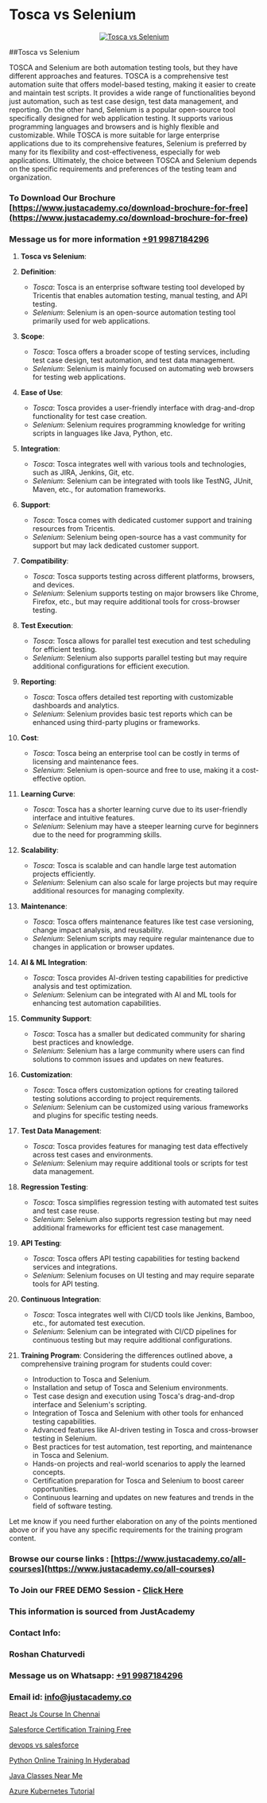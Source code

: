 # Tosca vs Selenium

<p align="center">
  <a href="https://justacademy.co/course-detail/selenium-training">
    <img src="https://justacademy.co/storage2/course_image/1676637863_course_image.webp" alt="Tosca vs Selenium">
  </a>
</p>
##Tosca vs Selenium

TOSCA and Selenium are both automation testing tools, but they have different approaches and features. TOSCA is a comprehensive test automation suite that offers model-based testing, making it easier to create and maintain test scripts. It provides a wide range of functionalities beyond just automation, such as test case design, test data management, and reporting. On the other hand, Selenium is a popular open-source tool specifically designed for web application testing. It supports various programming languages and browsers and is highly flexible and customizable. While TOSCA is more suitable for large enterprise applications due to its comprehensive features, Selenium is preferred by many for its flexibility and cost-effectiveness, especially for web applications. Ultimately, the choice between TOSCA and Selenium depends on the specific requirements and preferences of the testing team and organization.
### To Download Our Brochure [https://www.justacademy.co/download-brochure-for-free](https://www.justacademy.co/download-brochure-for-free)
### Message us for more information [+91 9987184296](https://api.whatsapp.com/send?phone=919987184296)
1) **Tosca vs Selenium**:

1) **Definition**:
   - *Tosca*: Tosca is an enterprise software testing tool developed by Tricentis that enables automation testing, manual testing, and API testing.
   - *Selenium*: Selenium is an open-source automation testing tool primarily used for web applications.

2) **Scope**:
   - *Tosca*: Tosca offers a broader scope of testing services, including test case design, test automation, and test data management.
   - *Selenium*: Selenium is mainly focused on automating web browsers for testing web applications.

3) **Ease of Use**:
   - *Tosca*: Tosca provides a user-friendly interface with drag-and-drop functionality for test case creation.
   - *Selenium*: Selenium requires programming knowledge for writing scripts in languages like Java, Python, etc.

4) **Integration**:
   - *Tosca*: Tosca integrates well with various tools and technologies, such as JIRA, Jenkins, Git, etc.
   - *Selenium*: Selenium can be integrated with tools like TestNG, JUnit, Maven, etc., for automation frameworks.

5) **Support**:
   - *Tosca*: Tosca comes with dedicated customer support and training resources from Tricentis.
   - *Selenium*: Selenium being open-source has a vast community for support but may lack dedicated customer support.

6) **Compatibility**:
   - *Tosca*: Tosca supports testing across different platforms, browsers, and devices.
   - *Selenium*: Selenium supports testing on major browsers like Chrome, Firefox, etc., but may require additional tools for cross-browser testing.

7) **Test Execution**:
   - *Tosca*: Tosca allows for parallel test execution and test scheduling for efficient testing.
   - *Selenium*: Selenium also supports parallel testing but may require additional configurations for efficient execution.

8) **Reporting**:
   - *Tosca*: Tosca offers detailed test reporting with customizable dashboards and analytics.
   - *Selenium*: Selenium provides basic test reports which can be enhanced using third-party plugins or frameworks.

9) **Cost**:
   - *Tosca*: Tosca being an enterprise tool can be costly in terms of licensing and maintenance fees.
   - *Selenium*: Selenium is open-source and free to use, making it a cost-effective option.

10) **Learning Curve**:
    - *Tosca*: Tosca has a shorter learning curve due to its user-friendly interface and intuitive features.
    - *Selenium*: Selenium may have a steeper learning curve for beginners due to the need for programming skills.

11) **Scalability**:
    - *Tosca*: Tosca is scalable and can handle large test automation projects efficiently.
    - *Selenium*: Selenium can also scale for large projects but may require additional resources for managing complexity.

12) **Maintenance**:
    - *Tosca*: Tosca offers maintenance features like test case versioning, change impact analysis, and reusability.
    - *Selenium*: Selenium scripts may require regular maintenance due to changes in application or browser updates.

13) **AI & ML Integration**:
    - *Tosca*: Tosca provides AI-driven testing capabilities for predictive analysis and test optimization.
    - *Selenium*: Selenium can be integrated with AI and ML tools for enhancing test automation capabilities.

14) **Community Support**:
    - *Tosca*: Tosca has a smaller but dedicated community for sharing best practices and knowledge.
    - *Selenium*: Selenium has a large community where users can find solutions to common issues and updates on new features.

15) **Customization**:
    - *Tosca*: Tosca offers customization options for creating tailored testing solutions according to project requirements.
    - *Selenium*: Selenium can be customized using various frameworks and plugins for specific testing needs.

16) **Test Data Management**:
    - *Tosca*: Tosca provides features for managing test data effectively across test cases and environments.
    - *Selenium*: Selenium may require additional tools or scripts for test data management.

17) **Regression Testing**:
    - *Tosca*: Tosca simplifies regression testing with automated test suites and test case reuse.
    - *Selenium*: Selenium also supports regression testing but may need additional frameworks for efficient test case management.

18) **API Testing**:
    - *Tosca*: Tosca offers API testing capabilities for testing backend services and integrations.
    - *Selenium*: Selenium focuses on UI testing and may require separate tools for API testing.

19) **Continuous Integration**:
    - *Tosca*: Tosca integrates well with CI/CD tools like Jenkins, Bamboo, etc., for automated test execution.
    - *Selenium*: Selenium can be integrated with CI/CD pipelines for continuous testing but may require additional configurations.

20) **Training Program**:
    Considering the differences outlined above, a comprehensive training program for students could cover:
    - Introduction to Tosca and Selenium.
    - Installation and setup of Tosca and Selenium environments.
    - Test case design and execution using Tosca's drag-and-drop interface and Selenium's scripting.
    - Integration of Tosca and Selenium with other tools for enhanced testing capabilities.
    - Advanced features like AI-driven testing in Tosca and cross-browser testing in Selenium.
    - Best practices for test automation, test reporting, and maintenance in Tosca and Selenium.
    - Hands-on projects and real-world scenarios to apply the learned concepts.
    - Certification preparation for Tosca and Selenium to boost career opportunities.
    - Continuous learning and updates on new features and trends in the field of software testing.

Let me know if you need further elaboration on any of the points mentioned above or if you have any specific requirements for the training program content.

### Browse our course links : [https://www.justacademy.co/all-courses](https://www.justacademy.co/all-courses) 
### To Join our FREE DEMO Session - [Click Here](https://www.justacademy.co/register-for-course-demo)


### This information is sourced from JustAcademy
### Contact Info:
### Roshan Chaturvedi
### Message us on Whatsapp: [+91 9987184296](https://api.whatsapp.com/send?phone=919987184296)
### Email id: [info@justacademy.co](mailto:info@justacademy.co)
                
[React Js Course In Chennai](https://www.linkedin.com/pulse/react-js-course-chennai-justacademy-chicago-yz8rf?trackingId=c%2FnKQRtImfHSeQREo%2BBUVA%3D%3D&lipi=urn%3Ali%3Apage%3Ad_flagship3_company_admin%3BXfdKLa%2BZRG%2B541nAJnPQxg%3D%3D)

[Salesforce Certification Training Free](https://www.linkedin.com/pulse/salesforce-certification-training-free-justacademy-thane-m1avc?trackingId=mtUUCguNUQNTt3Aj%2B5E1Vg%3D%3D&lipi=urn%3Ali%3Apage%3Ad_flagship3_company_admin%3B5LFFxHfxSIO4W925HATEJA%3D%3D)

[devops vs salesforce](https://medium.com/@justacademytraining/devops-vs-salesforce-8997f5d37de4)

[Python Online Training In Hyderabad](https://medium.com/@prempja40/python-online-training-in-hyderabad-8f296b770af2)

[Java Classes Near Me](https://justacademyin.github.io/justacademy/java-classes-near-me)

[Azure Kubernetes Tutorial](https://justacademyin.github.io/justacademy/azure-kubernetes-tutorial)

